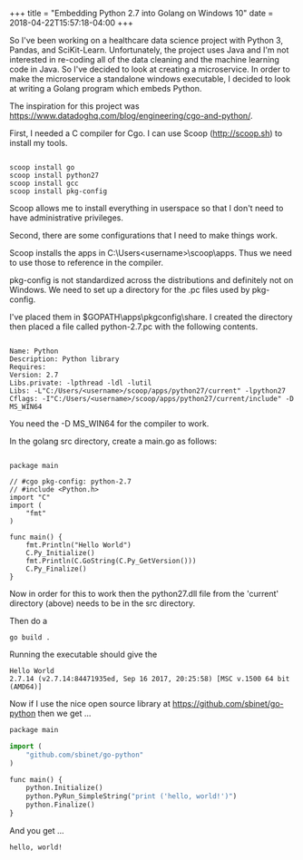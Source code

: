 +++
title = "Embedding Python 2.7 into Golang on Windows 10"
date = 2018-04-22T15:57:18-04:00
+++

So I've been working on a healthcare data science project with Python 3, Pandas, and SciKit-Learn. Unfortunately, the project uses Java and I'm not interested in re-coding all of the data cleaning and the machine learning code in Java. So I've decided to look at creating a microservice. In order to make the microservice a standalone windows executable, I decided to look at writing a Golang program which embeds Python.

The inspiration for this project was https://www.datadoghq.com/blog/engineering/cgo-and-python/.

First, I needed a C compiler for Cgo. I can use Scoop (http://scoop.sh) to install my tools.

```

scoop install go
scoop install python27
scoop install gcc
scoop install pkg-config

```

Scoop allows me to install everything in userspace so that I don't need to have administrative privileges.

Second, there are some configurations that I need to make things work.

Scoop installs the apps in C:\Users\<username>\scoop\apps. Thus we need to use those to reference in the compiler.

pkg-config is not standardized across the distributions and definitely not on Windows. We need to set up a directory for the .pc files used by pkg-config.

I've placed them in $GOPATH\apps\pkgconfig\share\. I created the directory then placed a file called python-2.7.pc with the following contents.

```

Name: Python
Description: Python library
Requires:
Version: 2.7
Libs.private: -lpthread -ldl -lutil
Libs: -L"C:/Users/<username>/scoop/apps/python27/current" -lpython27
Cflags: -I"C:/Users/<username>/scoop/apps/python27/current/include" -D MS_WIN64

```

You need the -D MS_WIN64 for the compiler to work.

In the golang src directory, create a main.go as follows:

```

package main

// #cgo pkg-config: python-2.7
// #include <Python.h>
import "C"
import (
    "fmt"
)

func main() {
    fmt.Println("Hello World")
    C.Py_Initialize()
    fmt.Println(C.GoString(C.Py_GetVersion()))
    C.Py_Finalize()
}

```

Now in order for this to work then the python27.dll file from the 'current' directory (above) needs to be in the src directory.

Then do a

```shell
go build .
```

Running the executable should give the 

```shell
Hello World
2.7.14 (v2.7.14:84471935ed, Sep 16 2017, 20:25:58) [MSC v.1500 64 bit (AMD64)]
```

Now if I use the nice open source library at https://github.com/sbinet/go-python then we get ...

```python
package main

import (
    "github.com/sbinet/go-python"
)

func main() {
    python.Initialize()
    python.PyRun_SimpleString("print ('hello, world!')")
    python.Finalize()
}

```

And you get ...

```shell
hello, world!
```



